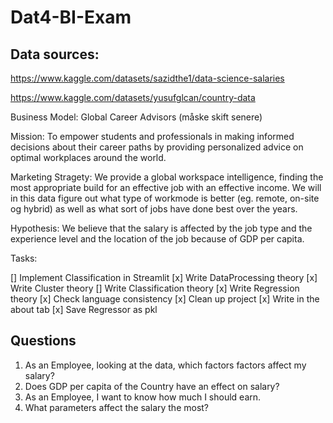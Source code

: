 # Dat4-BI-Exam

## Data sources:

https://www.kaggle.com/datasets/sazidthe1/data-science-salaries

https://www.kaggle.com/datasets/yusufglcan/country-data

Business Model: Global Career Advisors (måske skift senere)

Mission:
To empower students and professionals in making informed decisions about their career paths by providing personalized advice on optimal workplaces around the world.

Marketing Stragety:
We provide a global workspace intelligence, finding the most appropriate build for an effective job with an effective income.
We will in this data figure out what type of workmode is better (eg. remote, on-site og hybrid) as well as what sort of jobs have done best over the years.

Hypothesis:
We believe that the salary is affected by the job type and the experience level and the location of the job because of GDP per capita.

Tasks:

[] Implement Classification in Streamlit
[x] Write DataProcessing theory
[x] Write Cluster theory
[] Write Classification theory
[x] Write Regression theory
[x] Check language consistency
[x] Clean up project
[x] Write in the about tab
[x] Save Regressor as pkl

## Questions

1. As an Employee, looking at the data, which factors factors affect my salary?
2. Does GDP per capita of the Country have an effect on salary?
3. As an Employee, I want to know how much I should earn.
4. What parameters affect the salary the most?
